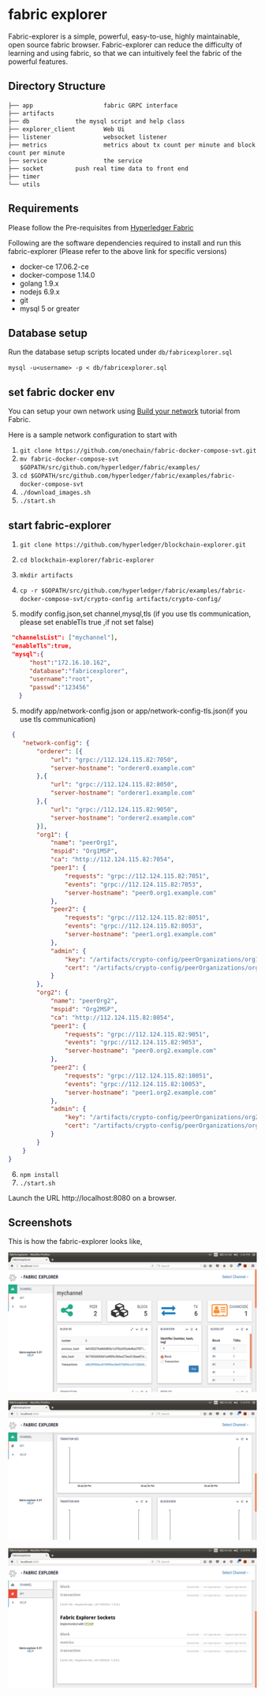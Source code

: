 # fabric explorer

Fabric-explorer is a simple, powerful, easy-to-use, highly maintainable, open source fabric browser. Fabric-explorer can reduce the difficulty of learning and using fabric, so that we can intuitively feel the fabric of the powerful features.

## Directory Structure
```
├── app                    fabric GRPC interface
├── artifacts              
├── db			   the mysql script and help class
├── explorer_client        Web Ui
├── listener               websocket listener
├── metrics                metrics about tx count per minute and block count per minute
├── service                the service 
├── socket		   push real time data to front end
├── timer                    
└── utils                    
```


## Requirements

Please follow the Pre-requisites from [Hyperledger Fabric](http://hyperledger-fabric.readthedocs.io/en/latest/prereqs.html)

Following are the software dependencies required to install and run this fabric-explorer (Please refer to the above link for specific versions)
* docker-ce 17.06.2-ce
* docker-compose 1.14.0
* golang 1.9.x
* nodejs 6.9.x
* git
* mysql 5 or greater


## Database setup
Run the database setup scripts located under `db/fabricexplorer.sql`

`mysql -u<username> -p < db/fabricexplorer.sql`

## set fabric docker env

You can setup your own network using [Build your network](http://hyperledger-fabric.readthedocs.io/en/latest/build_network.html) tutorial from Fabric.

Here is a sample network configuration to start with

1. `git clone https://github.com/onechain/fabric-docker-compose-svt.git`
2. `mv fabric-docker-compose-svt $GOPATH/src/github.com/hyperledger/fabric/examples/`
3. `cd $GOPATH/src/github.com/hyperledger/fabric/examples/fabric-docker-compose-svt`
4. `./download_images.sh`
5. `./start.sh`


## start fabric-explorer

1. `git clone https://github.com/hyperledger/blockchain-explorer.git`
2. `cd blockchain-explorer/fabric-explorer`
3. `mkdir artifacts`
4. `cp -r $GOPATH/src/github.com/hyperledger/fabric/examples/fabric-docker-compose-svt/crypto-config artifacts/crypto-config/`

5. modify config.json,set channel,mysql,tls (if you use tls communication, please set  enableTls  true ,if not set false) 
```json
 "channelsList": ["mychannel"],
 "enableTls":true, 
 "mysql":{
      "host":"172.16.10.162",
      "database":"fabricexplorer",
      "username":"root",
      "passwd":"123456"
   }
```

5. modify app/network-config.json or app/network-config-tls.json(if you use tls communication) 

```json
 {
	"network-config": {
		"orderer": [{
			"url": "grpc://112.124.115.82:7050",
			"server-hostname": "orderer0.example.com"
		},{
			"url": "grpc://112.124.115.82:8050",
			"server-hostname": "orderer1.example.com"
		},{
			"url": "grpc://112.124.115.82:9050",
			"server-hostname": "orderer2.example.com"
		}],
		"org1": {
			"name": "peerOrg1",
			"mspid": "Org1MSP",
			"ca": "http://112.124.115.82:7054",
			"peer1": {
				"requests": "grpc://112.124.115.82:7051",
				"events": "grpc://112.124.115.82:7053",
				"server-hostname": "peer0.org1.example.com"
			},
			"peer2": {
				"requests": "grpc://112.124.115.82:8051",
				"events": "grpc://112.124.115.82:8053",
				"server-hostname": "peer1.org1.example.com"
			},
			"admin": {
				"key": "/artifacts/crypto-config/peerOrganizations/org1.example.com/users/Admin@org1.example.com/msp/keystore",
				"cert": "/artifacts/crypto-config/peerOrganizations/org1.example.com/users/Admin@org1.example.com/msp/signcerts"
			}
		},
		"org2": {
			"name": "peerOrg2",
			"mspid": "Org2MSP",
			"ca": "http://112.124.115.82:8054",
			"peer1": {
				"requests": "grpc://112.124.115.82:9051",
				"events": "grpc://112.124.115.82:9053",
				"server-hostname": "peer0.org2.example.com"
			},
			"peer2": {
				"requests": "grpc://112.124.115.82:10051",
				"events": "grpc://112.124.115.82:10053",
				"server-hostname": "peer1.org2.example.com"
			},
			"admin": {
				"key": "/artifacts/crypto-config/peerOrganizations/org2.example.com/users/Admin@org2.example.com/msp/keystore",
				"cert": "/artifacts/crypto-config/peerOrganizations/org2.example.com/users/Admin@org2.example.com/msp/signcerts"
			}
		}
	}
}
```

6. `npm install`
7. `./start.sh`

Launch the URL http://localhost:8080 on a browser.

## Screenshots

This is how the fabric-explorer looks like,

![Fabric Explorer](https://github.com/xspeedcruiser/explorer-images/raw/master/blockchain-exp1.png)

![Fabric Explorer](https://github.com/xspeedcruiser/explorer-images/raw/master/blockchain-exp.png)

![Fabric Explorer](https://github.com/xspeedcruiser/explorer-images/raw/master/blockchain-exp3.png)